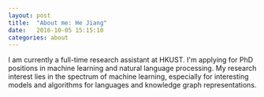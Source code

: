 ```yaml
---
layout: post
title:  "About me: He Jiang"
date:   2016-10-05 15:15:10
categories: about
---
```


I am currently a full-time research assistant at HKUST. I'm applying for PhD positions in machine learning and natural language processing. My research interest lies in the spectrum of machine learning, especially for interesting models and algorithms for languages and knowledge graph representations. 

[CV]:	http://hejiang.space/cv.pdf
[PS]:	http://hejiang.space/ps.pdf
[RS]:	http://hejiang.space/rs.pdf